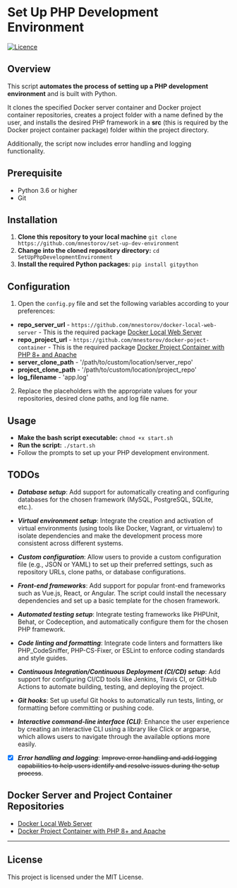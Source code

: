 # Set Up PHP Development Environment

[![Licence](https://img.shields.io/github/license/Ileriayo/markdown-badges?style=for-the-badge)](./LICENSE)

## Overview

This script **automates the process of setting up a PHP development environment** and is built with Python. 

It clones the specified Docker server container and Docker project container repositories, creates a project folder with a name defined by the user, and installs the desired PHP framework in a **src** (this is required by the Docker project container package) folder within the project directory. 

Additionally, the script now includes error handling and logging functionality.

## Prerequisite

- Python 3.6 or higher
- Git

## Installation

1. **Clone this repository to your local machine** `git clone https://github.com/mnestorov/set-up-dev-environment`
2. **Change into the cloned repository directory:** `cd SetUpPhpDevelopmentEnvironment`
3. **Install the required Python packages:** `pip install gitpython`

## Configuration

1. Open the `config.py` file and set the following variables according to your preferences:

- **repo_server_url** - `https://github.com/mnestorov/docker-local-web-server` - This is the required package [Docker Local Web Server](https://github.com/mnestorov/docker-local-web-server)
- **repo_project_url** - `https://github.com/mnestorov/docker-poject-container` - This is the required package [Docker Project Container with PHP 8+ and Apache](https://github.com/mnestorov/docker-poject-container)
- **server_clone_path** - '/path/to/custom/location/server_repo'
- **project_clone_path** - '/path/to/custom/location/project_repo'
- **log_filename** - 'app.log'

2. Replace the placeholders with the appropriate values for your repositories, desired clone paths, and log file name.

## Usage

- **Make the bash script executable:** `chmod +x start.sh`
- **Run the script:** `./start.sh`
- Follow the prompts to set up your PHP development environment.

## TODOs

- **_Database setup_**: Add support for automatically creating and configuring databases for the chosen framework (MySQL, PostgreSQL, SQLite, etc.).

- **_Virtual environment setup_**: Integrate the creation and activation of virtual environments (using tools like Docker, Vagrant, or virtualenv) to isolate dependencies and make the development process more consistent across different systems.

- **_Custom configuration_**: Allow users to provide a custom configuration file (e.g., JSON or YAML) to set up their preferred settings, such as repository URLs, clone paths, or database configurations.

- **_Front-end frameworks_**: Add support for popular front-end frameworks such as Vue.js, React, or Angular. The script could install the necessary dependencies and set up a basic template for the chosen framework.

- **_Automated testing setup_**: Integrate testing frameworks like PHPUnit, Behat, or Codeception, and automatically configure them for the chosen PHP framework.

- **_Code linting and formatting_**: Integrate code linters and formatters like PHP_CodeSniffer, PHP-CS-Fixer, or ESLint to enforce coding standards and style guides.

- **_Continuous Integration/Continuous Deployment (CI/CD) setup_**: Add support for configuring CI/CD tools like Jenkins, Travis CI, or GitHub Actions to automate building, testing, and deploying the project.

- **_Git hooks_**: Set up useful Git hooks to automatically run tests, linting, or formatting before committing or pushing code.

- **_Interactive command-line interface (CLI)_**: Enhance the user experience by creating an interactive CLI using a library like Click or argparse, which allows users to navigate through the available options more easily.

- [x] **_Error handling and logging_**: ~~Improve error handling and add logging capabilities to help users identify and resolve issues during the setup process~~.

## Docker Server and Project Container Repositories

- [Docker Local Web Server](https://github.com/mnestorov/docker-local-web-server)
- [Docker Project Container with PHP 8+ and Apache](https://github.com/mnestorov/docker-poject-container)

---

## License

This project is licensed under the MIT License.
